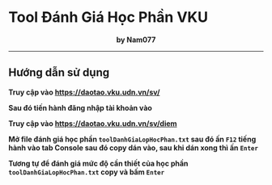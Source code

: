 # <b> Tool Đánh Giá Học Phần VKU

<div align="center">by Nam077</div>
<hr></hr>

## Hướng dẫn sử dụng

Truy cập vào <a href=https://daotao.vku.udn.vn/sv>https://daotao.vku.udn.vn/sv/</a>

Sau đó tiến hành đăng nhập tài khoản vào

Truy cập vào <a href="https://daotao.vku.udn.vn/sv/diem">https://daotao.vku.udn.vn/sv/diem</a>


Mở file đánh giá học phần `toolDanhGiaLopHocPhan.txt` sau đó ấn `F12` tiếng hành vào tab Console sau đó copy dán vào, sau khi dán xong thì ấn `Enter`

Tương tự để đánh giá mức độ cần thiết của học phần `toolDanhGiaLopHocPhan.txt` copy và bấm `Enter`
